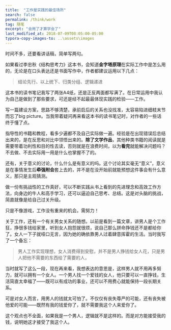 ```yaml
---
title:  "工作是实践的最佳场所"
search: false
permalink: /think/work
tag: 随笔
excerpt: "会用了才算学会了"
last_modified_at: 2018-07-09T08:05:00-05:00
typora-copy-images-to: ..\assets\images
---
```


时间不多，还要看讲话稿，简单写两句。

如果看过李忠秋《结构思考力》这本书，会知道**金字塔原理**在实际工作中是怎么用的，无论是在口头表达还是书面写作中，作者都建议运用以下几点：

> 结论先行、以上统下、归类分组、逻辑递进

这本书的读书笔记我写了两张A4纸，还是正反两面都写满了。在日常运用中我认为自己是做到了那些要求，可还是经不起最最体现实践的检验——工作。

写一篇建设方案，思路不够清楚，承前启后的关系也没找准，太容易陷进细枝末节而忘了big picture。当我带着疑问再来看这本书的读书笔记时，对作者的一些话终于懂了点。

指导性的书籍和教程，看多少遍都不及自己实际做一遍。经验是在出现错误后总结出来的，是在反思和对比中领悟出来的。**除了文学作品**，其他种类书籍的阅读就是需要带着功利性和目的性去读，否则就是在浪费时间，以为**看完**就能解决问题吗？不去做、不去实际用一用是什么也掌握不了的。

还有，关于意义的讨论，什么什么是有意义的吗。这个讨论其实毫无“意义”，意义是在事情发生后**牵强附会**套上去的，并不是在没开始前就能预想这件事会有什么意义，那只是主观猜测。

做一份有挑战性的工作真好，可以不断实践从书上看到的先进理念和高效工作方法，向身边的牛人和高手学习，还可以逼迫自己思考、总结。这是对头脑的挑战，简直就像是给自己过关升级。

只是不像游戏，工作没有重来的机会。需努力！

关于工作，还有一个有关男女关系的随想。以前是看到一篇文章，讲男人是个工作狂，挣很多钱给家里，听到女人抱怨就很烦，说自己那么拼命挣钱还不是都给你了。女人一下子就哑口无言，因为她的确依靠男人过着肆意挥霍的生活。当时我写了一个备忘：

> 男人工作实现理想，女人消费得到安慰，并不是男人挣钱给女人花，只是男人把他不需要的东西给了需要的人，

当时就写了这么一段，现在再来看，我想表达的意思是，这样男人就不用再多努力，就可以拥有一个女人。一个男人找一个爱钱的女人，他只要可以一直挣钱，生活简直太幸福了——既可以有成功的事业，还可以不用费心就能保持一段长期关系。

可是对女人而言，用男人的钱就太可怕了。不仅仅有丧失尊严的可能，还有丧失被他爱的可能——既然有我的钱爱你了，就不需要我这个人来爱你了。

这个观点也不全面，如果我是一个男人，逻辑就不是这样的。而是对方能接受我的钱，说明她这才接受了我这个人。